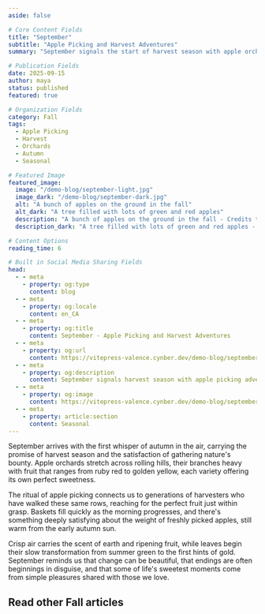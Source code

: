 ```yaml
---
aside: false

# Core Content Fields
title: "September"
subtitle: "Apple Picking and Harvest Adventures"
summary: "September signals the start of harvest season with apple orchards heavy with fruit and crisp air that whispers of autumn's approach. Experience the joy of gathering nature's bounty and celebrating the changing seasons."

# Publication Fields
date: 2025-09-15
author: maya
status: published
featured: true

# Organization Fields
category: Fall
tags:
  - Apple Picking
  - Harvest
  - Orchards
  - Autumn
  - Seasonal

# Featured Image
featured_image:
  image: "/demo-blog/september-light.jpg"
  image_dark: "/demo-blog/september-dark.jpg"
  alt: "A bunch of apples on the ground in the fall"
  alt_dark: "A tree filled with lots of green and red apples"
  description: "A bunch of apples on the ground in the fall - Credits to Anna Zakharova on Unsplash"
  description_dark: "A tree filled with lots of green and red apples - Credits to Gary Fultz on Unsplash"

# Content Options
reading_time: 6

# Built in Social Media Sharing Fields
head:
  - - meta
    - property: og:type
      content: blog
  - - meta
    - property: og:locale
      content: en_CA
  - - meta
    - property: og:title
      content: September - Apple Picking and Harvest Adventures
  - - meta
    - property: og:url
      content: https://vitepress-valence.cynber.dev/demo-blog/september
  - - meta
    - property: og:description
      content: September signals harvest season with apple picking adventures and autumn's first whispers.
  - - meta
    - property: og:image
      content: https://vitepress-valence.cynber.dev/demo-blog/september-dark.jpg
  - - meta
    - property: article:section
      content: Seasonal
---
```


<VpvArticleHeader 
    returnLink="/blog-demo"
    returnText="Back to Seasonal Blog"
/>

September arrives with the first whisper of autumn in the air, carrying the promise of harvest season and the satisfaction of gathering nature's bounty. Apple orchards stretch across rolling hills, their branches heavy with fruit that ranges from ruby red to golden yellow, each variety offering its own perfect sweetness.

The ritual of apple picking connects us to generations of harvesters who have walked these same rows, reaching for the perfect fruit just within grasp. Baskets fill quickly as the morning progresses, and there's something deeply satisfying about the weight of freshly picked apples, still warm from the early autumn sun.

Crisp air carries the scent of earth and ripening fruit, while leaves begin their slow transformation from summer green to the first hints of gold. September reminds us that change can be beautiful, that endings are often beginnings in disguise, and that some of life's sweetest moments come from simple pleasures shared with those we love.

## Read other Fall articles

<VpvArticleList
    format="vertical"
    sortOrder="ascending"
    filterCategories="Fall"
    maxCards="2"
    :excludeURLs="[
        '/demo-blog/september'
    ]"
    articlesDataKey="demoBlogData"
  />
